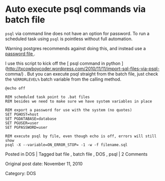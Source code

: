# Auto execute psql commands via batch file

` psql ` via command line does not have an option for password. To run a
scheduled task using ` psql ` is pointless without full automation.

Warning postgres recommends against doing this, and instead use a [ password
file ](http://www.postgresql.org/docs/8.4/interactive/libpq-pgpass.html) .

I use this script to kick off the [ psql command in python
](http://txcowboycoder.wordpress.com/2010/11/11/import-sql-files-via-psql-
comma/) . But you can execute psql straight from the batch file, just check
the ` %ERRORLEVEL% ` batch variable from the calling method.

    
    
    @echo off
    
    REM scheduled task point to .bat files
    REM besides we need to make sure we have system variables in place
    
    REM export a password for use with the system (no quotes)
    SET PGHOST=host
    SET PGDATABASE=database
    SET PGUSER=user
    SET PGPASSWORD=user
    
    REM execute psql by file, even though echo is off, errors will still show
    psql -X --variable=ON_ERROR_STOP= -1 -w -f filename.sql
    

Posted in DOS | Tagged bat file , batch file , DOS , psql | 2 Comments 


Original post date: November 11, 2010

Category: DOS